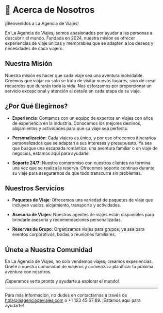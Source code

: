 # 👋 Acerca de Nosotros

¡Bienvenidos a La Agencia de Viajes!

En La Agencia de Viajes, somos apasionados por ayudar a las personas a descubrir el mundo. Fundada en 2024, nuestra misión es ofrecer experiencias de viaje únicas y memorables que se adapten a los deseos y necesidades de cada viajero.

## Nuestra Misión

Nuestra misión es hacer que cada viaje sea una aventura inolvidable. Creemos que viajar no solo se trata de visitar nuevos lugares, sino de crear recuerdos que durarán toda la vida. Nos esforzamos por proporcionar un servicio excepcional y atención al detalle en cada etapa de su viaje.

## ¿Por Qué Elegirnos?

- **Experiencia**: Contamos con un equipo de expertos en viajes con años de experiencia en la industria. Conocemos los mejores destinos, alojamientos y actividades para que su viaje sea perfecto.
  
- **Personalización**: Cada viajero es único, y por eso ofrecemos itinerarios personalizados que se adaptan a sus intereses y presupuesto. Ya sea que busque una escapada romántica, una aventura familiar o un viaje de negocios, estamos aquí para ayudarle.

- **Soporte 24/7**: Nuestro compromiso con nuestros clientes no termina una vez que se realiza la reserva. Ofrecemos soporte continuo durante su viaje para asegurarnos de que todo transcurra sin problemas.

## Nuestros Servicios

- **Paquetes de Viaje**: Ofrecemos una variedad de paquetes de viaje que incluyen vuelos, alojamiento, transporte y actividades.
  
- **Asesoría de Viajes**: Nuestros agentes de viajes están disponibles para brindarle asesoría y recomendaciones personalizadas.

- **Reservas de Grupo**: Organizamos viajes para grupos, ya sea para eventos corporativos, bodas o reuniones familiares.

## Únete a Nuestra Comunidad

En La Agencia de Viajes, no solo vendemos viajes; creamos experiencias. Únete a nuestra comunidad de viajeros y comienza a planificar tu próxima aventura con nosotros. 

¡Esperamos verte pronto y ayudarte a explorar el mundo!

---

Para más información, no dudes en contactarnos a través de hola@laagenciadeviajes.com o +1 123 45 67 89. ¡Estamos aquí para ayudarte!
